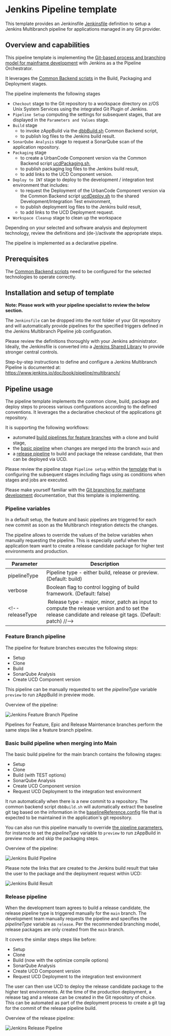 # Jenkins Pipeline template

This template provides an Jenkinsfile [Jenkinsfile](Jenkinsfile) definition to setup a Jenkins Multibranch pipeline for applications managed in any Git provider.

## Overview and capabilities

This pipeline template is implementing the [Git-based process and branching model for mainframe development](https://ibm.github.io/z-devops-acceleration-program/docs/git-branching-model-for-mainframe-dev) with Jenkins as a the Pipeline Orchestrator.

It leverages the [Common Backend scripts](https://github.com/IBM/dbb/blob/main/Templates/Common-Backend-Scripts/README.md) in the Build, Packaging and Deployment stages.

The pipeline implements the following stages

* `Checkout` stage to the Git repository to a workspace directory on z/OS Unix System Services using the integrated Git Plugin of Jenkins.
* `Pipeline Setup` computing the settings for subsequent stages, that are displayed in the `Parameters and Values` stage.
* `Build` stage 
  * to invoke zAppBuild via the [dbbBuild.sh](../Common-Backend-Scripts/README.md#42---dbbbuildsh) Common Backend script,
  * to publish log files to the Jenkins build result.
* `SonarQube Analysis` stage to request a SonarQube scan of the application repository.
* `Packaging` stage
  * to create a UrbanCode Component version via the Common Backend script [ucdPackaging.sh](../Common-Backend-Scripts/README.md#45---ucdpackagingsh),
  * to publish packaging log files to the Jenkins build result,
  * to add links to the UCD Component version.
* `Deploy to INT` stage to deploy to the development / integration test environment that includes:
  * to request the Deployment of the UrbanCode Component version via the Common Backend script [ucdDeploy.sh](../Common-Backend-Scripts/README.md#46---ucddeploysh) to the shared Development/Integration Test environment,
  * to publish deployment log files to the Jenkins build result,
  * to add links to the UCD Deployment request.
 * `Workspace Cleanup` stage to clean up the workspace

Depending on your selected and software analysis and deployment technology, review the definitions and (de-)/activate the appropriate steps.

The pipeline is implemented as a declarative pipeline.

## Prerequisites

The [Common Backend scripts](../Common-Backend-Scripts/) need to be configured for the selected technologies to operate correctly.

## Installation and setup of template

**Note: Please work with your pipeline specialist to review the below section.**

The `Jenkinsfile` can be dropped into the root folder of your Git repository and will automatically provide pipelines for the specified triggers defined in the Jenkins Multibranch Pipeline job configuration.

Please review the definitions thoroughly with your Jenkins administrator. Ideally, the Jenkinsfile is converted into a [Jenkins Shared Library](https://www.jenkins.io/doc/book/pipeline/shared-libraries/) to provide stronger central controls.

Step-by-step instructions to define and configure a Jenkins Multibranch Pipeline is documented at: https://www.jenkins.io/doc/book/pipeline/multibranch/


## Pipeline usage

The pipeline template implements the common clone, build, package and deploy steps to process various configurations according to the defined conventions. It leverages the a declarative checkout of the applications git repository.

It is supporting the following workflows: 

* automated [build pipelines for feature branches](https://ibm.github.io/z-devops-acceleration-program/docs/branching-model-supporting-pipeline#pipeline-build-of-feature-branches) with a clone and build stage,
* the [basic pipeline](https://ibm.github.io/z-devops-acceleration-program/docs/branching-model-supporting-pipeline#the-basic-build-pipeline-for-main-epic-and-release-branches) when changes are merged into the branch `main` and
* a [release pipeline](https://ibm.github.io/z-devops-acceleration-program/docs/branching-model-supporting-pipeline#the-release-pipeline-with-build-packaging-and-deploy-stages) to build and package the release candidate, that then can be deployed via UCD.

Please review the pipeline stage `Pipeline setup` within the [template](Jenkinsfile#L165) that is configuring the subsequent stages including flags using as conditions when stages and jobs are executed. 

Please make yourself familiar with the [Git branching for mainframe development](https://ibm.github.io/z-devops-acceleration-program/docs/git-branching-model-for-mainframe-dev/#characteristics-of-mainline-based-development-with-feature-branches) documentation, that this template is implementing.

### Pipeline variables

In a default setup, the feature and basic pipelines are triggered for each new commit as soon as the Multibranch integration detects the changes.

The pipeline allows to override the values of the below variables when manually requesting the pipeline. This is especially useful when the application team want to create a release candidate package for higher test environments and production.

Parameter | Description
--- | ---
pipelineType     | Pipeline type - either build, release or preview. (Default: build)
verbose          | Boolean flag to control logging of build framework. (Default: false)
<!-- releaseType      | Release type - major, minor, patch as input to compute the release version and to set the release candidate and release git tags. (Default: patch) //-->

### Feature Branch pipeline

The pipeline for feature branches executes the following steps:

* Setup
* Clone
* Build
* SonarQube Analysis
* Create UCD Component version

This pipeline can be manually requested to set the *pipelineType* variable `preview` to run zAppBuild in preview mode.

Overview of the pipeline:  

![Jenkins Feature Branch Pipeline](images/jenkins-pipeline-feature-branch.png)

Pipelines for Feature, Epic and Release Maintenance branches perform the same steps like a feature branch pipeline. 

### Basic build pipeline when merging into Main

The basic build pipeline for the main branch contains the following stages:

* Setup
* Clone
* Build (with TEST options)
* SonarQube Analysis
* Create UCD Component version
* Request UCD Deployment to the integration test environment

It run automatically when there is a new commit to a repository. The common backend script `dbbBuild.sh` will automatically extract the baseline git tag based on the information in the [baselineReference.config](../Common-Backend-Scripts/samples/baselineReference.config) file that is expected to be maintained in the application's git repository.

You can also run this pipeline manually to override [the pipeline parameters](#pipeline-variables), for instance to set the *pipelineType* variable to `preview` to run zAppBuild in preview mode and skip the packaging steps.

Overview of the pipeline:

![Jenkins Build Pipeline](images/jenkins-pipeline-basicBuild.png)

Please note the links that are created to the Jenkins build result that take the user to the package and the deployment request within UCD:

![Jenkins Build Result](images/jenkins-pipeline-basicBuild-result.png)

### Release pipeline

When the development team agrees to build a release candidate, the release pipeline type is triggered manually for the `main` branch. The development team manually requests the pipeline and specifies the *pipelineType* variable as `release`. Per the recommended branching model, release packages are only created from the `main` branch.

It covers the similar steps steps like before:

* Setup
* Clone
* Build (now with the optimize compile options)
* SonarQube Analysis
* Create UCD Component version
* Request UCD Deployment to the integration test environment

The user can then use UCD to deploy the release candidate package to the higher test environments. At the time of the production deployment, a release tag and a release can be created in the Git repository of choice. This can be automated as part of the deployment process to create a git tag for the commit of the release pipeline build. 

Overview of the release pipeline:

![Jenkins Release Pipeline](images/jenkins-pipeline-basicBuild.png)